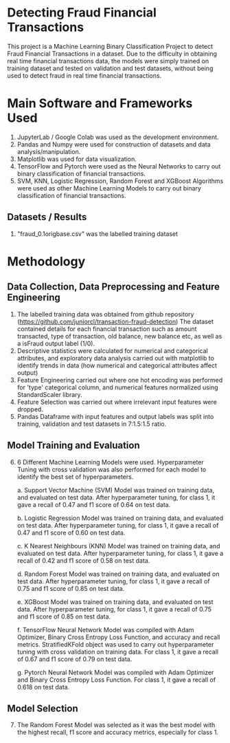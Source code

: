# Detecting Fraud Financial Transactions

This project is a Machine Learning Binary Classification Project to detect Fraud Financial Transactions in a dataset. Due to the difficulty in obtaining real time financial transactions data,
the models were simply trained on training dataset and tested on validation and test datasets, without being used to detect fraud in real time financial transactions.

# Main Software and Frameworks Used
1. JupyterLab / Google Colab was used as the development environment.
2. Pandas and Numpy were used for construction of datasets and data analysis/manipulation.
3. Matplotlib was used for data visualization.
4. TensorFlow and Pytorch were used as the Neural Networks to carry out binary classification of financial transactions.
5. SVM, KNN, Logistic Regression, Random Forest and XGBoost Algorithms were used as other Machine Learning Models to carry out binary classification of financial transactions.

## Datasets / Results
1. "fraud_0.1origbase.csv" was the labelled training dataset 

# Methodology

## Data Collection, Data Preprocessing and Feature Engineering
1. The labelled training data was obtained from github repository (https://github.com/juniorcl/transaction-fraud-detection) The dataset contained details for each financial transaction such as amount transacted, type of transaction, old balance, new balance etc, as well as a isFraud output label (1/0).
2. Descriptive statistics were calculated for numerical and categorical attributes, and exploratory data analysis carried out with matplotlib to identify trends in data (how numerical and categorical attributes affect output)
3. Feature Engineering carried out where one hot encoding was performed for 'type' categorical column, and numerical features normalized using StandardScaler library.
4. Feature Selection was carried out where irrelevant input features were dropped.
5. Pandas Dataframe with input features and output labels was split into training, validation and test datasets in 7:1.5:1.5 ratio.

## Model Training and Evaluation
6. 6 Different Machine Learning Models were used. Hyperparameter Tuning with cross validation was also performed for each model to identify the best set of hyperparameters.
   
   a. Support Vector Machine (SVM) Model was trained on training data, and evaluated on test data. After hyperparameter tuning, for class 1, it gave a recall of 0.47 and f1 score of 0.64 on test data.
   
   b. Logistic Regression Model was trained on training data, and evaluated on test data. After hyperparameter tuning, for class 1, it gave a recall of 0.47 and f1 score of 0.60 on test data.
   
   c. K Nearest Neighbours (KNN) Model was trained on training data, and evaluated on test data. After hyperparameter tuning, for class 1, it gave a recall of 0.42 and f1 score of 0.58 on test data.
   
   d. Random Forest Model was trained on training data, and evaluated on test data. After hyperparameter tuning, for class 1, it gave a recall of 0.75 and f1 score of 0.85 on test data.
   
   e. XGBoost Model was trained on training data, and evaluated on test data. After hyperparameter tuning, for class 1, it gave a recall of 0.75 and f1 score of 0.85 on test data.
   
   f. TensorFlow Neural Network Model was compiled with Adam Optimizer, Binary Cross Entropy Loss Function, and accuracy and recall metrics. StratifiedKFold object was used to carry out hyperparameter tuning with cross validation on training data. For class 1, it gave a recall of 0.67 and f1 score of 0.79 on test data.
   
   g. Pytorch Neural Network Model was compiled with Adam Optimizer and Binary Cross Entropy Loss Function. For class 1, it gave a recall of 0.618 on test data.

## Model Selection
7. The Random Forest Model was selected as it was the best model with the highest recall, f1 score and accuracy metrics, especially for class 1.
